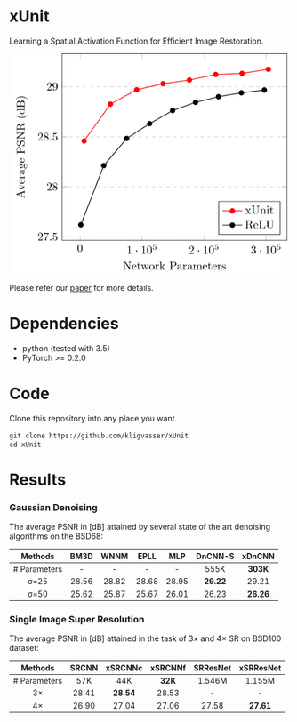 # xUnit
Learning a Spatial Activation Function for Efficient Image Restoration.

<p align="center">
  <img width="495" height="396" src="/figures/figure1.png">
</p>

Please refer our [paper](https://arxiv.org/abs/1711.06445) for more details.


# Dependencies
- python (tested with 3.5)
- PyTorch >= 0.2.0


# Code
Clone this repository into any place you want.

	git clone https://github.com/kligvasser/xUnit
	cd xUnit


# Results
### Gaussian Denoising

The average PSNR in [dB] attained by several state of the art denoising algorithms on the BSD68:

| Methods | BM3D | WNNM | EPLL | MLP | DnCNN-S | xDnCNN |
| :---: | :---: | :---: | :---: | :---: | :---: | :---: |
| # Parameters | - | - | - | - | 555K | **303K** |
|      σ=25    | 28.56 | 28.82 | 28.68 | 28.95 | **29.22** | 29.21 |
|      σ=50    | 25.62 | 25.87 | 25.67 | 26.01 | 26.23 | **26.26** |


### Single Image Super Resolution

The average PSNR in [dB] attained in the task of 3× and 4× SR on BSD100 dataset:

| Methods | SRCNN | xSRCNNc | xSRCNNf | SRResNet | xSRResNet |
| :---: | :---: | :---: | :---: | :---: | :---: |
| # Parameters | 57K | 44K | **32K** | 1.546M | 1.155M |
| 3× | 28.41 | **28.54** | 28.53 | - | - |
| 4× | 26.90 | 27.04 | 27.06 | 27.58 | **27.61** |
